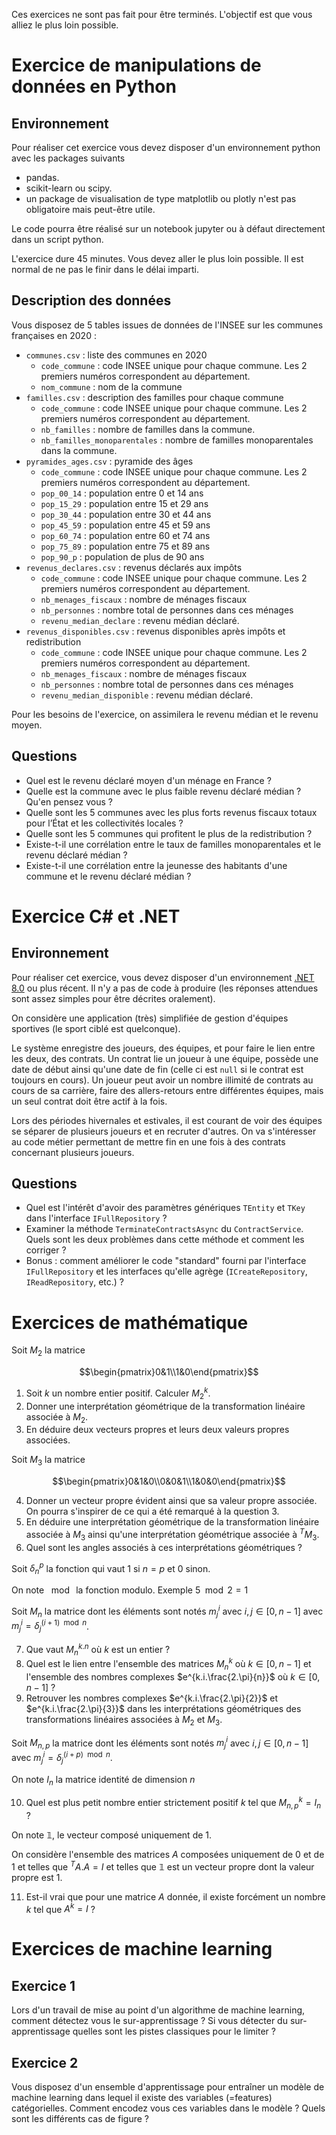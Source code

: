 Ces exercices ne sont pas fait pour être terminés. L'objectif est que vous alliez le plus loin possible.

# Exercice de manipulations de données en Python

## Environnement
Pour réaliser cet exercice vous devez disposer d'un environnement python avec les packages suivants
* pandas.
* scikit-learn ou scipy.
* un package de visualisation de type matplotlib ou plotly n'est pas obligatoire mais peut-être utile.

Le code pourra être réalisé sur un notebook jupyter ou à défaut directement dans un script python.

L'exercice dure 45 minutes. Vous devez aller le plus loin possible. Il est normal de ne pas le finir dans le délai imparti. 

## Description des données
Vous disposez de 5 tables issues de données de l'INSEE sur les communes françaises en 2020 :
* `communes.csv` : liste des communes en 2020
    * `code_commune` : code INSEE unique pour chaque commune. Les 2 premiers numéros correspondent au département.
    * `nom_commune` : nom de la commune
* `familles.csv` : description des familles pour chaque commune
    * `code_commune` : code INSEE unique pour chaque commune. Les 2 premiers numéros correspondent au département.
    * `nb_familles` : nombre de familles dans la commune.
    * `nb_familles_monoparentales` : nombre de familles monoparentales dans la commune.
* `pyramides_ages.csv` : pyramide des âges
    * `code_commune` : code INSEE unique pour chaque commune. Les 2 premiers numéros correspondent au département.
    * `pop_00_14` : population entre 0 et 14 ans
    * `pop_15_29` : population entre 15 et 29 ans
    * `pop_30_44` : population entre 30 et 44 ans
    * `pop_45_59` : population entre 45 et 59 ans
    * `pop_60_74` : population entre 60 et 74 ans
    * `pop_75_89` : population entre 75 et 89 ans
    * `pop_90_p` : population de plus de 90 ans
* `revenus_declares.csv` : revenus déclarés aux impôts
    * `code_commune` : code INSEE unique pour chaque commune. Les 2 premiers numéros correspondent au département. 
    * `nb_menages_fiscaux` : nombre de ménages fiscaux
    * `nb_personnes` : nombre total de personnes dans ces ménages
    * `revenu_median_declare` : revenu médian déclaré.
* `revenus_disponibles.csv` : revenus disponibles après impôts et redistribution
    * `code_commune` : code INSEE unique pour chaque commune. Les 2 premiers numéros correspondent au département. 
    * `nb_menages_fiscaux` : nombre de ménages fiscaux
    * `nb_personnes` : nombre total de personnes dans ces ménages
    * `revenu_median_disponible` : revenu médian déclaré.

Pour les besoins de l'exercice, on assimilera le revenu médian et le revenu moyen. 

## Questions
* Quel est le revenu déclaré moyen d'un ménage en France ?
* Quelle est la commune avec le plus faible revenu déclaré médian ? Qu'en pensez vous ?
* Quelle sont les 5 communes avec les plus forts revenus fiscaux totaux pour l’État et les collectivités locales ? 
* Quelle sont les 5 communes qui profitent le plus de la redistribution ?
* Existe-t-il une corrélation entre le taux de familles monoparentales et le revenu déclaré médian ?
* Existe-t-il une corrélation entre la jeunesse des habitants d'une commune et le revenu déclaré médian ?

# Exercice C# et .NET

## Environnement

Pour réaliser cet exercice, vous devez disposer d'un environnement [.NET 8.0](https://dotnet.microsoft.com/en-us/download/dotnet/8.0) ou plus récent.
Il n'y a pas de code à produire (les réponses attendues sont assez simples pour être décrites oralement).

On considère une application (très) simplifiée de gestion d'équipes sportives (le sport ciblé est quelconque).

Le système enregistre des joueurs, des équipes, et pour faire le lien entre les deux, des contrats.
Un contrat lie un joueur à une équipe, possède une date de début ainsi qu'une date de fin (celle ci est `null` si le contrat est toujours en cours).
Un joueur peut avoir un nombre illimité de contrats au cours de sa carrière, faire des allers-retours entre différentes équipes, mais un seul contrat doit être actif à la fois.

Lors des périodes hivernales et estivales, il est courant de voir des équipes se séparer de plusieurs joueurs et en recruter d'autres.
On va s'intéresser au code métier permettant de mettre fin en une fois à des contrats concernant plusieurs joueurs.

## Questions

* Quel est l'intérêt d'avoir des paramètres génériques `TEntity` et `TKey` dans l'interface `IFullRepository` ?
* Examiner la méthode `TerminateContractsAsync` du `ContractService`. Quels sont les deux problèmes dans cette méthode et comment les corriger ?
* Bonus : comment améliorer le code "standard" fourni par l'interface `IFullRepository` et les interfaces qu'elle agrège (`ICreateRepository`, `IReadRepository`, etc.) ?

# Exercices de mathématique

Soit $M_2$ la matrice
```math
\begin{pmatrix}0&1\\1&0\end{pmatrix}
```

1. Soit $k$ un nombre entier positif. Calculer $M_2^k$.
2. Donner une interprétation géométrique de la transformation linéaire associée à $M_2$.
3. En déduire deux vecteurs propres et leurs deux valeurs propres associées.

Soit $M_3$ la matrice
```math
\begin{pmatrix}0&1&0\\0&0&1\\1&0&0\end{pmatrix}
```

4. Donner un vecteur propre évident ainsi que sa valeur propre associée. On pourra s'inspirer de ce qui a été remarqué à la question 3.
5. En déduire une interprétation géométrique de la transformation linéaire associée à $M_3$ ainsi qu'une interprétation géométrique associée à $^TM_3$.
7. Quel sont les angles associés à ces interprétations géométriques ?

Soit $\delta_n^p$ la fonction qui vaut 1 si $n=p$ et 0 sinon.

On note $\mod{}$ la fonction modulo. Exemple $5\mod{2}=1$

Soit $M_n$ la matrice dont les éléments sont notés $m^i_j$ avec $i,j \in \left[0,n-1\right]$ avec $m^i_j = \delta^{\left(i+1\right)\mod{n}}_j$.

7. Que vaut $M_n^{k.n}$ où $k$ est un entier ?
8. Quel est le lien entre l'ensemble des matrices $M_n^k$ où $k \in \left[0,n-1\right]$ et l'ensemble des nombres complexes $e^{k.i.\frac{2.\pi}{n}}$ où $k \in \left[0,n-1\right]$ ?
9. Retrouver les nombres complexes $e^{k.i.\frac{2.\pi}{2}}$ et $e^{k.i.\frac{2.\pi}{3}}$ dans les interprétations géométriques des transformations linéaires associées à $M_2$ et $M_3$.

Soit $M_{n,p}$ la matrice dont les éléments sont notés $m^i_j$ avec $i,j \in \left[0,n-1\right]$ avec $m^i_j = \delta^{\left(i+p\right)\mod{n}}_j$.

On note $I_n$ la matrice identité de dimension $n$

10. Quel est plus petit nombre entier strictement positif $k$ tel que $M^k_{n,p} = I_n$ ?

On note $\mathbb{1}$, le vecteur composé uniquement de $1$.

On considère l'ensemble des matrices $A$ composées uniquement de $0$ et de $1$ et telles que $^TA.A = I$ et telles que $\mathbb{1}$ est un vecteur propre dont la valeur propre est $1$.

11. Est-il vrai que pour une matrice $A$ donnée, il existe forcément un nombre $k$ tel que $A^k = I$ ?

# Exercices de machine learning
## Exercice 1
Lors d'un travail de mise au point d'un algorithme de machine learning, comment détectez vous le sur-apprentissage ? Si vous détecter du sur-apprentissage quelles sont les pistes classiques pour le limiter ?
## Exercice 2
Vous disposez d'un ensemble d'apprentissage pour entraîner un modèle de machine learning dans lequel il existe des variables (=features) catégorielles. Comment encodez vous ces variables dans le modèle ? Quels sont les différents cas de figure ?
